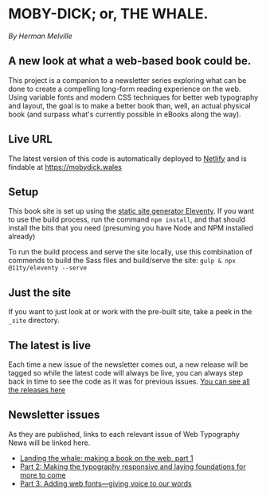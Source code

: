 # MOBY-DICK; or, THE WHALE.
_By Herman Melville_
## A new look at what a web-based book could be.

This project is a companion to a newsletter series exploring what can be done to create a compelling long-form reading experience on the web. Using variable fonts and modern CSS techniques for better web typography and layout, the goal is to make a better book than, well, an actual physical book (and surpass what's currently possible in eBooks along the way).

## Live URL

The latest version of this code is automatically deployed to [Netlify](https://www.netlify.com/) and is findable at https://mobydick.wales


## Setup

This book site is set up using the [static site generator Eleventy](https://www.11ty.dev/). If you want to use the build process, run the command `npm install`, and that should install the bits that you need (presuming you have Node and NPM installed already)

To run the build process and serve the site locally, use this combination of commends to build the Sass files and build/serve the site: `gulp & npx @11ty/eleventy --serve`

## Just the site

If you want to just look at or work with the pre-built site, take a peek in the `_site` directory.

## The latest is live

Each time a new issue of the newsletter comes out, a new release will be tagged so while the latest code will always be live, you can always step back in time to see the code as it was for previous issues. [You can see all the releases here](https://github.com/jpamental/moby-dick/releases)

## Newsletter issues

As they are published, links to each relevant issue of Web Typography News will be linked here.

- [Landing the whale: making a book on the web, part 1](https://rwt.io/typography-tips/landing-whale-making-book-web-part-1)
- [Part 2: Making the typography responsive and laying foundations for more to come](https://rwt.io/typography-tips/part-2-making-typography-responsive-and-laying-foundations-more-come)
- [Part 3: Adding web fonts—giving voice to our words](https://rwt.io/typography-tips/adding-web-fonts-giving-voice-our-words)